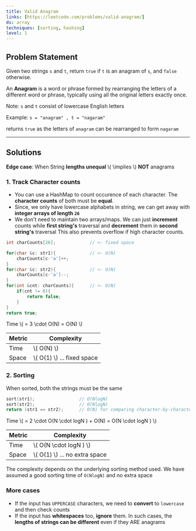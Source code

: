 ```yaml
---
title: Valid Anagram
links: [https://leetcode.com/problems/valid-anagram/]
ds: array
techniques: [sorting, hashing]
level: 1
---
```


## Problem Statement

Given two strings `s` and `t`, return `true` if `t` is an anagram of `s`, and `false` otherwise.

An **Anagram** is a word or phrase formed by rearranging the letters of a different word or phrase, typically using all the original letters exactly once.

Note: `s` and `t` consist of lowercase English letters

Example: `s = "anagram" , t = "nagaram"`

returns `true` as the letters of `anagram` can be rearranged to form `nagaram`

---

## Solutions

**Edge case**: When String **lengths unequal** \\( \implies \\) **NOT** anagrams

### 1. Track Character counts

- You can use a HashMap to count occurence of each character. The **character counts** of both must be **equal**.
- Since, we only have lowercase alphabets in string, we can get away with **integer arrays of length `26`**
- We don't need to maintain two arrays/maps. We can just **increment** counts while **first string's** traversal and **decrement** them in **second string's** traversal This also prevents overflow if high character counts.

```cpp
int charCounts[26];             // <- fixed space

for(char &c: str1){             // <- O(N)
    charCounts[c-'a']++;
}
for(char &c: str2){             // <- O(N)
    charCounts[c-'a']--;
}
for(int &cnt: charCounts){      // <- O(N)
    if(cnt != 0){
        return false;
    }
}
return true;
```

Time \\( = 3 \cdot O(N) = O(N) \\)

| Metric | Complexity                   |
| ------ | ---------------------------- |
| Time   | \\( O(N) \\)                 |
| Space  | \\( O(1) \\) ... fixed space |

### 2. Sorting

When sorted, both the strings must be the same

```cpp
sort(str1);                 // O(NlogN)
sort(str2);                 // O(NlogN)
return (str1 == str2);      // O(N) for comparing character-by-character
```

Time \\( = 2 \cdot O(N \cdot logN ) + O(N) = O(N \cdot logN ) \\)

| Metric | Complexity                      |
| ------ | ------------------------------- |
| Time   | \\( O(N \cdot logN ) \\)        |
| Space  | \\( O(1) \\) ... no extra space |

The complexity depends on the underlying sorting method used. We have assumed a good sorting time of `O(NlogN)` and no extra space

### More cases

- If the input has `UPPERCASE` characters, we need to **convert** to `lowercase` and then check counts
- If the input has **whitespaces** too, **ignore** them. In such cases, the **lengths of strings can be different** even if they ARE anagrams
